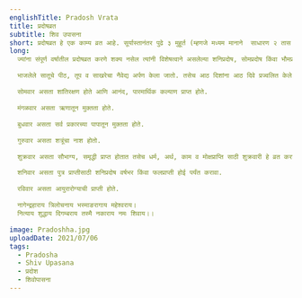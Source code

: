 ```yaml
---
englishTitle: Pradosh Vrata
title: प्रदोषव्रत
subtitle: शिव उपासना
short: प्रदोषव्रत हे एक काम्य व्रत आहे. सूर्यास्तानंतर पुढे ३ मुहूर्त (म्हणजे मध्यम मानाने  साधारण २ तास २४ मिनिटे) प्रदोष काळ असतो. रात्रीच्या प्रारंभकालात या व्रताचे पूजा विधान करायचे असते म्हणून या व्रताला प्रदोषव्रत असे म्हणतात. प्रत्येक महिन्याच्या शुद्ध आणि वद्य त्रयोदशीला हे व्रत करतात. शिव ही या व्रताची देवता होय. दिवसभर उपवास आणि रात्री शिवपूजेनंतर भोजन हा या व्रताचा मुख्य विधी आहे.
long:
  ज्यांना संपूर्ण वर्षातील प्रदोषव्रत करणे शक्य नसेल त्यांनी विशेषत्वाने असलेल्या शनिप्रदोष, सोमप्रदोष किंवा भौमप्रदोष यापैकी एखाद्या प्रदोषाचे व्रत करावे. प्रदोष जर शनिवार, सोमवार आणि मंगळवार या दिवशी आला, तर त्याला अनुक्रमे शनिप्रदोष, सोमप्रदोष व भौमप्रदोष असे म्हणतात. कृष्ण पक्षातील प्रदोष जर शनिवारी आला, तर तो विशेष फलदायी मानतात.

  भाजलेले सातूचे पीठ, तूप व साखरेचा नैवेद्य अर्पण केला जातो. तसेच आठ दिशांना आठ दिवे प्रज्वलित केले जातात. कर्ज, रोग, दारिद्र्य, अपमृत्यु, भय, मनस्ताप यापासून कायमची मुक्तता व्हावी याकरिता हे व्रत केले जाते.

  सोमवार असता शांतिरक्षण होते आणि आनंद, पारमार्थिक कल्याण प्राप्त होते.

  मंगळवार असता ऋणातून मुक्तता होते.

  बुधवार असता सर्व प्रकारच्या पापातून मुक्तता होते.

  गुरुवार असता शत्रूंचा नाश होतो.

  शुक्रवार असता सौभाग्य, समृद्धी प्राप्त होतात तसेच धर्म, अर्थ, काम व मोक्षप्राप्ति साठी शुक्रवारी हे व्रत करावे.

  शनिवार असता पुत्र प्राप्तीसाठी शनिप्रदोष वर्षभर किंवा फलप्राप्ती होई पर्यंत करावा.

  रविवार असता आयुरारोग्याची प्राप्ती होते.

  नागेन्द्रहाराय त्रिलोचनाय भस्माङरागाय महेश्वराय।
  नित्याय शुद्धाय दिगम्बराय तस्मै नकाराय नमः शिवाय।।

image: Pradoshha.jpg
uploadDate: 2021/07/06
tags:
  - Pradosha
  - Shiv Upasana
  - प्रदोश
  - शिवोपासना
---
```

